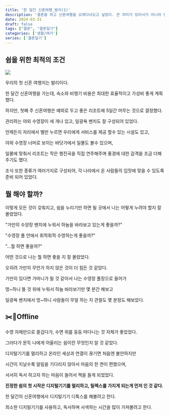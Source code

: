 ```yaml
---
title: '한 달간 신혼여행_발리(1)'
description: '결혼을 하고 신혼여행을 오래다녀오고 싶었다. 큰 의미가 있어서가 아니라 단순하게 우리만의 시간을 오래 가지고 싶어서 우리는 한 달간 신혼여행을 다녀오기로 결정했다.'
date: 2024-03-31
draft: false
tags: ["결혼", "결혼일기"]
categories: ['생활/여가']
series: ['결혼일기']
---
```

## 쉼을 위한 최적의 조건

![](https://i.ibb.co/b3KqfdJ/ABE961-C0-60-BD-40-FC-B6-C6-2-DE6-CCA65-CF3-1-105-c.jpg)

우리의 첫 신혼 여행지는 발리이다.  

한 달간 신혼여행을 가는데, 숙소와 비행기 비용은 최대한 효율적이고 가성비 좋게 계획했다.   

하지만, 첫째 주 신혼여행은 예외로 두고 좋은 리조트에 5일간 머무는 것으로 결정했다.  

관리하는 야외 수영장이 세 개나 있고, 일광욕 벤치도 잘 구성되어 있었다.  

언제든지 자리에서 벨만 누르면 우리에게 서비스를 제공 할수 있는 시설도 있고,  

야외 수영장 너머로 보이는 바닷가에서 일몰도 볼수 있으며,  

일몰에 맞춰서 리조트는 작은 행진곡을 직접 연주해주며 풍경에 대한 감격을 조금 더해주기도 했다.   

조식 또한 종류가 여러가지로 구성되어, 각 나라에서 온 사람들의 입맛에 맞을 수 있도록 준비 되어 있었다.  

## 뭘 해야 할까?

이렇게 모든 것이 갖춰지고, 쉼을 누리기만 하면 될 곳에서 나는 어떻게 누려야 할지 잘 몰랐었다.    

"가만히 수양장 벤치에 누워서 하늘을 바라보고 있는게 좋을까?"  

"수영장 풀 안에서 휘적휘적 수영하는게 좋을까?"  

"...뭘 하면 좋을까?"

어떤 것으로 나는 뭘 하면 좋을 지 잘 몰랐었다.    

오히려 가만히 무언가 하지 않은 것이 더 힘든 것 같았다.

가만히 있다면 가마니가 될 것 같아서 나는 수영장 풀장으로 들어가

멍~하니 뜰 것 위에 누워서 하늘 바라보기만 몇 분간 해보고  

일광욕 벤치에서 멍~하니 사람들이 무얼 하는 지 관찰도 몇 분정도 해보았다.

## ✂️🔌Offline 

수영 자체만으로 즐겁다가, 수면 위를 둥둥 떠다니는 것 자체가 좋았었다.  

그러다가 문득 나에게 어울리는 쉼이란 무엇인지 알 것 같았다. 

디지털기기를 멀리하고 온라인 세상과 연결이 끊기면 처음엔 불안하지만  

시간이 지날수록 알림을 기다리지 않아서 마음의 한 켠이 편했으며,  

서서히 독서 하고자 하는 마음이 들어서 책을 들게 되었었다.  

**진정한 쉼의 첫 시작은 디지털기기를 멀리하고, 릴렉스를 가지게 되는게 먼저 인 것 같다.**  

한 달간의 신혼여행에서 디지털기기 디톡스를 해볼려고 한다.  

최소한 디지털기기를 사용하고, 독서하며 사색하는 시간을 많이 가져볼려고 한다.  





